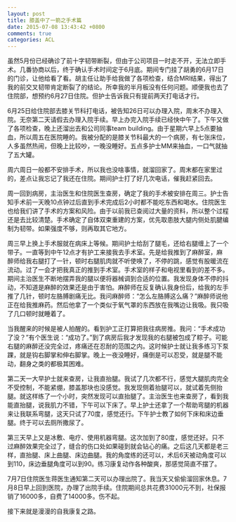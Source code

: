 ```yaml
---
layout: post
title: 膝盖中了一箭之手术篇
date: 2015-07-08 13:43:42 +0800
comments: true
categories: ACL 
---
```


虽然5月份已经确诊了前十字韧带断裂，但由于公司项目一时走不开，无法立即手术。几番协商以后，终于确认手术时间定于6月底。期间专门挂了胡勇的6月17日的门诊，让他给看了看。胡主任让助手给我做了各项检查，结合MRI结果，得出了我的前交叉韧带肯定断裂了的结论。所幸我的半月板没有任何问题。顺便我也去了住院部，想预约6月27日住院。但护士告诉我只有提前两天打电话才行。

<!-- more -->

6月25日给住院部去膝关节科打电话，被告知26日可以办理入院，周末不办理入院。无奈第二天请假去办理入院手续。早上办完入院手续已经快中午了。下午又做了各项检查，晚上还溜出去和公司同事team building。由于星期六早上5点要抽血，所以周五在医院睡的。我被分配的是膝关节科最大的一个病房，有七张床位，人多虽然热闹，但晚上比较吵，一晚没睡好。五点多护士MM来抽血，一口气就抽了五大罐。

周六周日一般都不安排手术，所以我也没啥事情，就溜回家了。周末都在家里过的，差点让我忘记了我还在住院。期间护士打了好几次电话，催我赶紧回去。

周一回到病房，主治医生和住院医生查房，确定了我的手术被安排在周三。护士告知手术前一天晚10点钟过后直到手术完成后2小时都不能吃东西和喝水。住院医生也给我们讲了手术的方案和风险。由于以前我已查阅过大量的资料，所以整个过程还是去比较清楚。手术确定了自体双束重建的方案，优先取患肢大腿内侧处肌腱编制为韧带。如果强度不够，则再取其它地方。

周三早上换上手术服就在病床上等候。期间护士给刮了腿毛，还给右腿缠上了一个带子。一直等到中午12点才有护工来接我去手术室。先是给我推到了麻醉室，麻醉师给我右腿打了一针，顿时右腿肌肉就不听使唤了，不停的跳，感觉有股暖流在流动。过了一会才把我真正的推到手术室。手术室的样子和电视里看到的差不多。期间主治医生不断地摆弄我的腿以便将器械调到合适的位置。我发现身体不停的抖动，不知道是麻醉的效果还是由于害怕。麻醉师在反复确认我身份后，给我的左手推了几针，顿时左胳膊剧痛无比。我问麻醉师：“怎么左胳膊这么痛？”麻醉师说他正在给我推麻药。然后他拿了一个类似于氧气罩的东西放在我嘴边让我吸。我只吸了几口顿时就睡着了。

当我醒来的时候是被人拍醒的。看到护工正打算把我往病房推。我问：“手术成功了没？”有个医生说：“成功了。”到了病房后我才发现我的右腿被包成了粽子。可能右腿的麻醉还没完全过，疼痛还在忍耐的范围之内。这时候护士就让我多练习下泵踝，就是钩右脚掌和伸右脚掌。晚上一夜没睡好，痛倒是可以忍受，就是腿不能动，翻身之类的都极其困难。

第二天一大早护士就来查房，让我直抬腿。我试了几次都不行，感觉大腿肌肉完全不受控制，不能紧绷，膝盖那块也没感觉。我发现侧着抬腿可以，就试着先侧抬腿。就这样练了一个小时，突然发现可以直抬腿了。主治医生也来查房了，看到我能直抬腿，说我肌力不错，下午可以下床了。早上护士还拿了一个帮助弯腿的机器来让我联系弯腿，这天只试了70度，感觉还行。下午护士教了如何下床和床边垂腿。终于可以去厕所撒尿了。

第三天早上又是冰敷、电疗、使用机器弯腿。这次加到了80度，感觉还好。只不过麻醉效果完全过了，缝合的伤口处如果碰到就会钻心的痛。之后这几天都是老三样，直抬腿、床上曲腿、床边曲腿。我的角度练的还可以，术后6天被动角度可以到110，床边垂腿角度可以到90。练习康复动作各种酸爽，那感觉简直不摆了。

7月7日住院医生蒋医生通知第二天可以办理出院了。我当天又偷偷溜回家休息。7月8日早上回到医院，办理了出院手续。住院期间总共花费31000元不到，社保报销了16000多，自费了14000多。伤不起。

接下来就是漫漫的自我康复之路。
